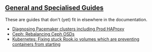 ## [General and Specialised Guides](admin/guides/index.md)
These are guides that don't (yet) fit in elsewhere in the documentation.

* [Diagnosing Pacemaker clusters including Prod HAProxy](01-diagnosing-pacemaker-clusters.md)
* [Ceph: Rebalancing Ceph OSDs](02-rebalancing-ceph-osds.md)
* [Kubernetes: Fixing stuck Rook.io volumes which are preventing containers from starting](03-stuck-rook-volumes.md)

